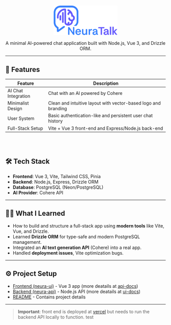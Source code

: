 <p align="center">
  <img src="neura-ui/src/assets/full-logo.png" alt="NeuraTalk Logo" width="200"/>
</p>

<p align="center">
  A minimal AI-powered chat application built with Node.js, Vue 3, and Drizzle ORM.
</p>

---
## 🚀 Features

| Feature            | Description               |
| -------            | -----------                      |
| AI Chat Integration| Chat with an AI powered by Cohere|
| Minimalist Design  | Clean and intuitive layout with vector-based logo and branding|
| User System        | Basic authentication-like and persistent user chat history|
| Full-Stack Setup   | Vite + Vue 3 front-end and Express/Node.js back-end|

<br/><br/>

## 🛠️ Tech Stack

- **Frontend**: Vue 3, Vite, Tailwind CSS, Pinia
- **Backend**: Node.js, Express, Drizzle ORM
- **Database**: PostgreSQL (Neon/PostgreSQL)
- **AI Provider**: Cohere API 
---

## 🧑‍💻 What I Learned

- How to build and structure a full-stack app using **modern tools** like Vite, Vue, and Drizzle.
- Learned **Drizzle ORM** for type-safe and modern PostgreSQL management.
- Integrated an **AI text generation API** (Cohere) into a real app.
- Handled **deployment issues**, Vite optimization bugs.

---

## ⚙️ Project Setup
<ul>
  <li><a href="./neura-ui">Frontend (neura-ui)</a> - Vue 3 app (more deatails at <a href="./neura-api/README.md">api-docs</a>)</li>
  <li><a href="./neura-api">Backend (neura-api)</a> - Node.js API (more deatails at <a href="./neura-ui/README.md">ui-docs</a>)</li>
  <li><a href="./README.md">README</a> - Contains project details</li>
</ul>

---

> **Important**: front end is deployed at [vercel](https://neura-talk.vercel.app/) but needs to run the backend API locally to function.
> test
